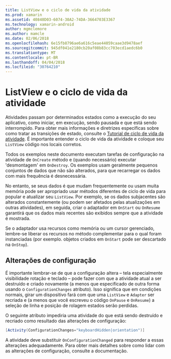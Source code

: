 ```yaml
---
title: ListView e o ciclo de vida da atividade
ms.prod: xamarin
ms.assetid: 40840D03-6074-30A2-74DA-3664703E3367
ms.technology: xamarin-android
author: mgmclemore
ms.author: mamcle
ms.date: 02/06/2018
ms.openlocfilehash: 6e15fb8796ae6a616c5eae44059caae3d9478aef
ms.sourcegitcommit: 945df041e2180cb20af08b83cc703ecd1aedc6b0
ms.translationtype: MT
ms.contentlocale: pt-BR
ms.lasthandoff: 04/04/2018
ms.locfileid: "30764210"
---
```

# <a name="listview-and-the-activity-lifecycle"></a>ListView e o ciclo de vida da atividade

Atividades passam por determinados estados como a execução do seu aplicativo, como iniciar, em execução, sendo pausada e que está sendo interrompido. Para obter mais informações e diretrizes específicas sobre como tratar as transições de estado, consulte o [Tutorial de ciclo de vida da atividade](~/android/app-fundamentals/activity-lifecycle/index.md).
É importante entender o ciclo de vida da atividade e coloque seu `ListView` código nos locais corretos.

Todos os exemplos neste documento executam tarefas de configuração na atividade de `OnCreate` método e (quando necessário) executar 'desmontagem' em `OnDestroy`. Os exemplos usam geralmente pequenos conjuntos de dados que não são alterados, para que recarregar os dados com mais frequência é desnecessária.

No entanto, se seus dados é que mudam frequentemente ou usam muita memória pode ser apropriado usar métodos diferentes de ciclo de vida para popular e atualizar seu `ListView`. Por exemplo, se os dados subjacentes são alterados constantemente (ou podem ser afetados pelas atualizações em outras atividades), em seguida, criar o adaptador em `OnStart` ou `OnResume` garantirá que os dados mais recentes são exibidos sempre que a atividade é mostrada.

Se o adaptador usa recursos como memória ou um cursor gerenciado, lembre-se liberar os recursos no método complementar para o qual foram instanciadas (por exemplo. objetos criados em `OnStart` pode ser descartado na `OnStop`).


## <a name="configuration-changes"></a>Alterações de configuração

É importante lembrar-se de que a configuração altera &ndash; tela especialmente visibilidade rotação e teclado &ndash; pode fazer com que a atividade atual a ser destruído e criado novamente (a menos que especificado de outra forma usando o `ConfigurationChanges` atributo). Isso significa que em condições normais, girar um dispositivo fará com que uma `ListView` e `Adapter` ser recriada e (a menos que você escreveu o código `OnPause` e `OnResume`) a seleção de linha e posição de rolagem estados serão perdidas.

O seguinte atributo impediria uma atividade do que está sendo destruído e recriado como resultado das alterações de configuração:

```csharp
[Activity(ConfigurationChanges="keyboardHidden|orientation")]
```

A atividade deve substituir `OnConfigurationChanged` para responder a essas alterações adequadamente. Para obter mais detalhes sobre como lidar com as alterações de configuração, consulte a documentação.

